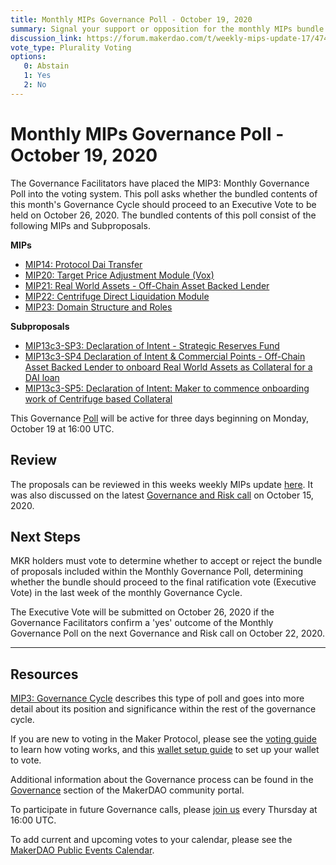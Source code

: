 ```yaml
---
title: Monthly MIPs Governance Poll - October 19, 2020
summary: Signal your support or opposition for the monthly MIPs bundle for October
discussion_link: https://forum.makerdao.com/t/weekly-mips-update-17/4746
vote_type: Plurality Voting
options:
   0: Abstain
   1: Yes
   2: No
---
```

# Monthly MIPs Governance Poll - October 19, 2020

The Governance Facilitators have placed the MIP3: Monthly Governance Poll into the voting system. This poll asks whether the bundled contents of this month's Governance Cycle should proceed to an Executive Vote to be held on October 26, 2020. The bundled contents of this poll consist of the following MIPs and Subproposals.

**MIPs**

* [MIP14: Protocol Dai Transfer](https://forum.makerdao.com/t/mip14-protocol-dai-transfer/2462/38)
* [MIP20: Target Price Adjustment Module (Vox)](https://forum.makerdao.com/t/mip20-target-price-adjustment-module-vox/3196/62)
* [MIP21: Real World Assets - Off-Chain Asset Backed Lender](https://forum.makerdao.com/t/mip21-real-world-assets-off-chain-asset-backed-lender/3917)
* [MIP22: Centrifuge Direct Liquidation Module](https://forum.makerdao.com/t/mip-22-centrifuge-direct-liquidation-module/3930/5)
* [MIP23: Domain Structure and Roles](https://forum.makerdao.com/t/mip23-domain-structure-and-roles/4021)

**Subproposals**

* [MIP13c3-SP3: Declaration of Intent - Strategic Reserves Fund](https://forum.makerdao.com/t/mip13c3-sp3-declaration-of-intent-strategic-reserves-fund-srf/3765)
* [MIP13c3-SP4 Declaration of Intent & Commercial Points - Off-Chain Asset Backed Lender to onboard Real World Assets as Collateral for a DAI loan](https://forum.makerdao.com/t/mip13c3-sp4-declaration-of-intent-commercial-points-off-chain-asset-backed-lender-to-onboard-real-world-assets-as-collateral-for-a-dai-loan/3914/23)
* [MIP13c3-SP5: Declaration of Intent: Maker to commence onboarding work of Centrifuge based Collateral](https://forum.makerdao.com/t/mip13c3-sp5-declaration-of-intent-maker-to-commence-onboarding-work-of-centrifuge-based-collateral/4059)


This Governance [Poll](https://community-development.makerdao.com/en/learn/governance/on-chain-gov) will be active for three days beginning on Monday, October 19 at 16:00 UTC.

## Review

The proposals can be reviewed in this weeks weekly MIPs update [here](https://forum.makerdao.com/t/weekly-mips-update-17/4746). It was also discussed on the latest [Governance and Risk call](https://forum.makerdao.com/t/agenda-discussion-scientific-governance-and-risk-114-thursday-october-15-16-00-utc/4657) on October 15, 2020.

## Next Steps

MKR holders must vote to determine whether to accept or reject the bundle of proposals included within the Monthly Governance Poll, determining whether the bundle should proceed to the final ratification vote (Executive Vote) in the last week of the monthly Governance Cycle. 

The Executive Vote will be submitted on October 26, 2020 if the Governance Facilitators confirm a 'yes' outcome of the Monthly Governance Poll on the next Governance and Risk call on October 22, 2020.

---

## Resources

[MIP3: Governance Cycle](https://github.com/makerdao/mips/blob/Accepted/MIP3/mip3.md) describes this type of poll and goes into more detail about its position and significance within the rest of the governance cycle.

If you are new to voting in the Maker Protocol, please see the [voting guide](https://community-development.makerdao.com/en/learn/governance/how-voting-works/) to learn how voting works, and this [wallet setup guide](https://community-development.makerdao.com/en/learn/governance/voting-setup/) to set up your wallet to vote.

Additional information about the Governance process can be found in the [Governance](https://community-development.makerdao.com/en/learn/governance) section of the MakerDAO community portal.

To participate in future Governance calls, please [join us](https://github.com/makerdao/community/tree/master/governance/governance-and-risk-meetings) every Thursday at 16:00 UTC.

To add current and upcoming votes to your calendar, please see the [MakerDAO Public Events Calendar](https://calendar.google.com/calendar/embed?src=makerdao.com_3efhm2ghipksegl009ktniomdk%40group.calendar.google.com&ctz=America%2FLos_Angeles).
